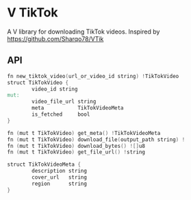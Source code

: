 # V TikTok

A V library for downloading TikTok videos. Inspired by https://github.com/Sharqo78/VTik

## API

```v
fn new_tiktok_video(url_or_video_id string) !TikTokVideo
struct TikTokVideo {
        video_id string
mut:
        video_file_url string
        meta           TikTokVideoMeta
        is_fetched     bool
}

fn (mut t TikTokVideo) get_meta() !TikTokVideoMeta
fn (mut t TikTokVideo) download_file(output_path string) !
fn (mut t TikTokVideo) download_bytes() ![]u8
fn (mut t TikTokVideo) get_file_url() !string

struct TikTokVideoMeta {
        description string
        cover_url   string
        region      string
}

```
